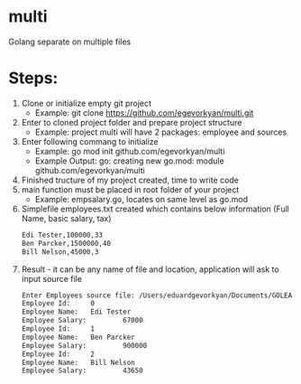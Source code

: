 # multi
Golang separate on multiple files

Steps:
===
1. Clone or initialize empty git project
   - Example: git clone https://github.com/egevorkyan/multi.git
2. Enter to cloned project folder and prepare project structure
   - Example: project multi will have 2 packages: employee and sources
3. Enter following commang to initialize
   - Example: go mod init github.com/egevorkyan/multi
   - Example Output: go: creating new go.mod: module github.com/egevorkyan/multi
4. Finished tructure of my project created, time to write code
5. main function must be placed in root folder of your project
   - Example: empsalary.go, locates on same level as go.mod
6. Simplefile employees.txt created which contains below information (Full Name, basic salary, tax)
   ```bash
   Edi Tester,100000,33
   Ben Parcker,1500000,40
   Bill Nelson,45000,3
   ```
7. Result - it can be any name of file and location, application will ask to input source file
   ```bash
   Enter Employees source file: /Users/eduardgevorkyan/Documents/GOLEARN/employees.txt
   Employee Id:     0
   Employee Name:   Edi Tester
   Employee Salary:         67000
   Employee Id:     1
   Employee Name:   Ben Parcker
   Employee Salary:         900000
   Employee Id:     2
   Employee Name:   Bill Nelson
   Employee Salary:         43650
   ```
